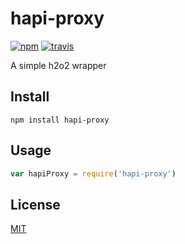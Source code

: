 # hapi-proxy

[![npm][npm-image]][npm-url]
[![travis][travis-image]][travis-url]

[npm-image]: https://img.shields.io/npm/v/hapi-proxy.svg?style=flat-square
[npm-url]: https://www.npmjs.com/package/hapi-proxy
[travis-image]: https://img.shields.io/travis/davidchase/hapi-proxy.svg?style=flat-square
[travis-url]: https://travis-ci.org/davidchase/hapi-proxy

A simple h2o2 wrapper

## Install

```
npm install hapi-proxy
```

## Usage

```js
var hapiProxy = require('hapi-proxy')
```

## License

[MIT](LICENSE.md)
